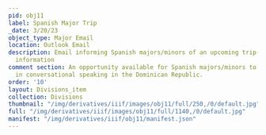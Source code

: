 ```yaml
---
pid: obj11
label: Spanish Major Trip
_date: 3/20/23
object_type: Major Email
location: Outlook Email
description: Email informing Spanish majors/minors of an upcoming trip and course
  information
comment section: An opportunity available for Spanish majors/minors to gain more experience
  in conversational speaking in the Dominican Republic.
order: '10'
layout: Divisions_item
collection: Divisions
thumbnail: "/img/derivatives/iiif/images/obj11/full/250,/0/default.jpg"
full: "/img/derivatives/iiif/images/obj11/full/1140,/0/default.jpg"
manifest: "/img/derivatives/iiif/obj11/manifest.json"
---
```

